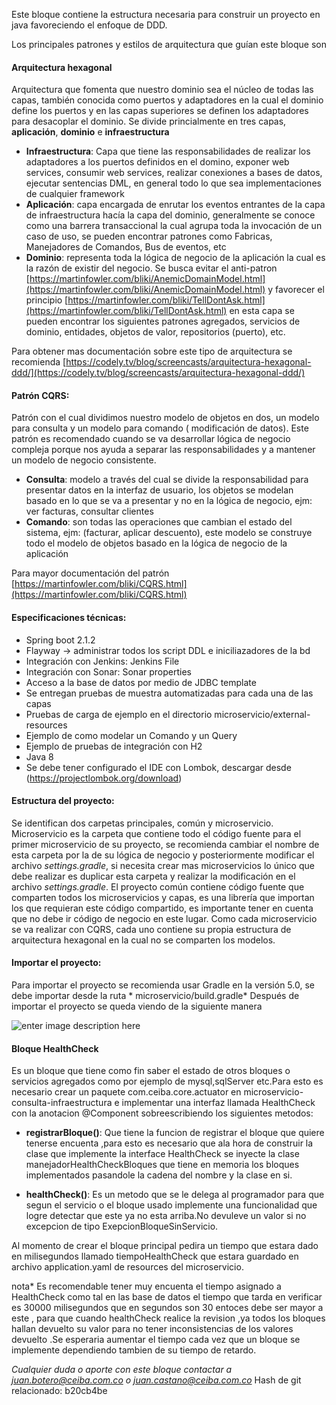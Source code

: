 Este bloque contiene la estructura necesaria para construir un proyecto en java favoreciendo el enfoque de DDD.

Los principales patrones y estilos de arquitectura que guían este bloque son

#### Arquitectura hexagonal

Arquitectura que fomenta que nuestro dominio sea el núcleo de todas las capas, también conocida como puertos y
adaptadores en la cual el dominio define los puertos y en las capas superiores se definen los adaptadores para
desacoplar el dominio. Se divide princialmente en tres capas, **aplicación**, **dominio** e **infraestructura**

- **Infraestructura**: Capa que tiene las responsabilidades de realizar los adaptadores a los puertos definidos en el
  domino, exponer web services, consumir web services, realizar conexiones a bases de datos, ejecutar sentencias DML, en
  general todo lo que sea implementaciones de cualquier framework
- **Aplicación**: capa encargada de enrutar los eventos entrantes de la capa de infraestructura hacía la capa del
  dominio, generalmente se conoce como una barrera transaccional la cual agrupa toda la invocación de un caso de uso, se
  pueden encontrar patrones como Fabricas, Manejadores de Comandos, Bus de eventos, etc
- **Dominio**: representa toda la lógica de negocio de la aplicación la cual es la razón de existir del negocio. Se
  busca evitar el
  anti-patron [https://martinfowler.com/bliki/AnemicDomainModel.html](https://martinfowler.com/bliki/AnemicDomainModel.html)
  y favorecer el
  principio [https://martinfowler.com/bliki/TellDontAsk.html](https://martinfowler.com/bliki/TellDontAsk.html) en esta
  capa se pueden encontrar los siguientes patrones agregados, servicios de dominio, entidades, objetos de valor,
  repositorios (puerto), etc.

Para obtener mas documentación sobre este tipo de arquitectura se
recomienda [https://codely.tv/blog/screencasts/arquitectura-hexagonal-ddd/](https://codely.tv/blog/screencasts/arquitectura-hexagonal-ddd/)

#### Patrón CQRS:

Patrón con el cual dividimos nuestro modelo de objetos en dos, un modelo para consulta y un modelo para comando (
modificación de datos). Este patrón es recomendado cuando se va desarrollar lógica de negocio compleja porque nos ayuda
a separar las responsabilidades y a mantener un modelo de negocio consistente.

- **Consulta**: modelo a través del cual se divide la responsabilidad para presentar datos en la interfaz de usuario,
  los objetos se modelan basado en lo que se va a presentar y no en la lógica de negocio, ejm: ver facturas, consultar
  clientes
- **Comando**: son todas las operaciones que cambian el estado del sistema, ejm: (facturar, aplicar descuento), este
  modelo se construye todo el modelo de objetos basado en la lógica de negocio de la aplicación

Para mayor documentación del patrón [https://martinfowler.com/bliki/CQRS.html](https://martinfowler.com/bliki/CQRS.html)

#### Especificaciones técnicas:

- Spring boot 2.1.2
- Flayway -> administrar todos los script DDL e iniciliazadores de la bd
- Integración con Jenkins: Jenkins File
- Integración con Sonar: Sonar properties
- Acceso a la base de datos por medio de JDBC template
- Se entregan pruebas de muestra automatizadas para cada una de las capas
- Pruebas de carga de ejemplo en el directorio microservicio/external-resources
- Ejemplo de como modelar un Comando y un Query
- Ejemplo de pruebas de integración con H2
- Java 8
- Se debe tener configurado el IDE con Lombok, descargar desde (https://projectlombok.org/download)

#### Estructura del proyecto:

Se identifican dos carpetas principales, común y microservicio. Microservicio es la carpeta que contiene todo el código
fuente para el primer microservicio de su proyecto, se recomienda cambiar el nombre de esta carpeta por la de su lógica
de negocio y posteriormente modificar el archivo *settings.gradle*, si necesita crear mas microservicios lo único que
debe realizar es duplicar esta carpeta y realizar la modificación en el archivo *settings.gradle*. El proyecto común
contiene código fuente que comparten todos los microservicios y capas, es una librería que importan los que requieran
este código compartido, es importante tener en cuenta que no debe ir código de negocio en este lugar. Como cada
microservicio se va realizar con CQRS, cada uno contiene su propia estructura de arquitectura hexagonal en la cual no se
comparten los modelos.

#### Importar el proyecto:

Para importar el proyecto se recomienda usar Gradle en la versión 5.0, se debe importar desde la ruta *
microservicio/build.gradle*
Después de importar el proyecto se queda viendo de la siguiente manera

![enter image description here](https://drive.google.com/uc?id=1x2ZVpM2steX0Er-jDNoffQ_V6pRVdW0k)

#### Bloque HealthCheck

Es un bloque que tiene como fin saber el estado de otros bloques o servicios agregados como por ejemplo de
mysql,sqlServer etc.Para esto es necesario crear un paquete com.ceiba.core.actuator en
microservicio-consulta-infraestructura e implementar una interfaz llamada HealthCheck con la anotacion @Component
sobreescribiendo los siguientes metodos:

- **registrarBloque()**: Que tiene la funcion de registrar el bloque que quiere tenerse encuenta ,para esto es necesario
  que ala hora de construir la clase que implemente la interface HealthCheck se inyecte la clase
  manejadorHealthCheckBloques que tiene en memoria los bloques implementados pasandole la cadena del nombre y la clase
  en si.

- **healthCheck()**: Es un metodo que se le delega al programador para que segun el servicio o el bloque usado
  implemente una funcionalidad que logre detectar que este ya no esta arriba.No devuleve un valor si no excepcion de
  tipo ExepcionBloqueSinServicio.

Al momento de crear el bloque principal pedira un tiempo que estara dado en milisegundos llamado tiempoHealthCheck que
estara guardado en archivo application.yaml de resources del microservicio.

nota* Es recomendable tener muy encuenta el tiempo asignado a HealthCheck como tal en las base de datos el tiempo que
tarda en verificar es 30000 milisegundos que en segundos son 30 entoces debe ser mayor a este , para que cuando
healthCheck realice la revision ,ya todos los bloques hallan devuelto su valor para no tener inconsistencias de los
valores devuelto .Se esperaria aumentar el tiempo cada vez que un bloque se implemente dependiendo tambien de su tiempo
de retardo.

*Cualquier duda o aporte con este bloque contactar a juan.botero@ceiba.com.co o juan.castano@ceiba.com.co*
Hash de git relacionado: b20cb4be